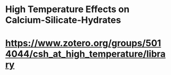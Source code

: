 # High Temperature Effects on Calcium-Silicate-Hydrates
# https://www.zotero.org/groups/5014044/csh_at_high_temperature/library
